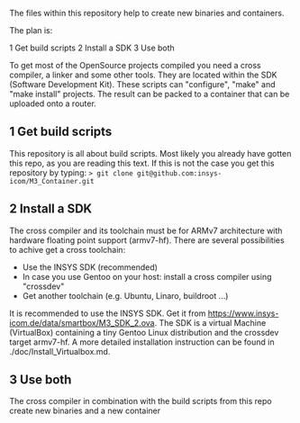 The files within this repository help to create new binaries and containers.

The plan is:

1 Get build scripts
2 Install a SDK
3 Use both


To get most of the OpenSource projects compiled you need a cross compiler, a linker and some other tools. They are located within the SDK (Software Development Kit). These scripts can "configure", "make" and "make install" projects. The result can be packed to a container that can be uploaded onto a router.


1 Get build scripts
-------------------
This repository is all about build scripts. Most likely you already have gotten this repo, as you are reading this text. If this is not the case you get this repository by typing: `> git clone git@github.com:insys-icom/M3_Container.git`


2 Install a SDK
---------------
The cross compiler and its toolchain must be for ARMv7 architecture with hardware floating point support (armv7-hf).
There are several possibilities to achive get a cross toolchain:  
* Use the INSYS SDK (recommended)
* In case you use Gentoo on your host: install a cross compiler using "crossdev"
* Get another toolchain (e.g. Ubuntu, Linaro, buildroot ...)

It is recommended to use the INSYS SDK. Get it from https://www.insys-icom.de/data/smartbox/M3_SDK_2.ova. The SDK is a virtual Machine (VirtualBox) containing a tiny Gentoo Linux distribution and the crossdev target armv7-hf.
A more detailed installation instruction can be found in ./doc/Install_Virtualbox.md.


3 Use both
----------
The cross compiler in combination with the build scripts from this repo create new binaries and a new container
